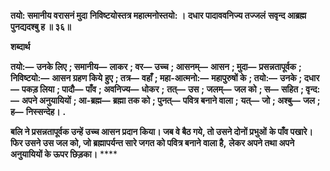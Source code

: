 **तयो: समानीय वरासनं मुदा** **निविष्टयोस्तत्र महात्मनोस्तयो: ।** **दधार पादाववनिज्य तज्जलं** **सवृन्द आब्रह्म पुनद्यदश्बु ह ॥ ३६॥** 

**शब्दार्थ** 

**तयो:—** **उनके लिए** **; समानीय—** **लाकर** **; वर—** **उच्च** **; आसनम्—** **आसन** **; मुदा—** **प्रसन्नतापूर्वक** **; निविष्टयो:—** **आसन ग्रहण किये** **हुए** **; तत्र—** **वहाँ** **; महा-आत्मनो:—** **महापुरुषों के** **; तयो:—** **उनके** **; दधार—** **पकड़ लिया** **; पादौ—** **पाँव** **; अवनिज्य—** **धोकर** **;** **तत्—** **उस** **; जलम्—** **जल को** **; स—** **सहित** **; वृन्द:—** **अपने अनुयायियों** **; आ-ब्रह्म—** **ब्रह्मा तक को** **; पुनत्—** **पवित्र बनाने वाला** **;** **यत्—** **जो** **; अश्बु—** **जल** **; ह—** **निस्सन्देह।** **.** 

**बलि ने प्रसन्नतापूर्वक उन्हें उच्च आसन प्रदान किया। जब वे बैठ गये, तो उसने दोनों प्रभुओं** **के पाँव पखारे। फिर उसने उस जल को, जो ब्रह्मापर्यन्त सारे जगत को पवित्र बनाने वाला है,** **लेकर अपने तथा अपने अनुयायियों के ऊपर छिड़का।** **** 